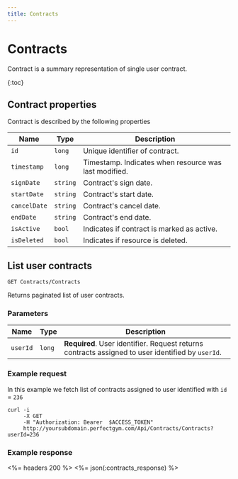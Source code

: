 ```yaml
---
title: Contracts
---
```


# Contracts

Contract is a summary representation of single user contract.

{:toc}


## <a name="properties"></a>Contract properties

Contract is described by the following properties

Name            | Type      					| Description
----------------|-------------------------------|----------------------
`id`            |`long`     					| Unique identifier of contract.
`timestamp`    	|`long`     					| Timestamp. Indicates when resource was last modified.
`signDate`    	|`string`   					| Contract's sign date.
`startDate`    	|`string`   					| Contract's start date.
`cancelDate`    |`string`   					| Contract's cancel date.
`endDate`   	|`string`   					| Contract's end date.
`isActive`     	|`bool`     					| Indicates if contract is marked as active.
`isDeleted`     |`bool`                         | Indicates if resource is deleted.



## List user contracts 

    GET Contracts/Contracts

Returns paginated list of user contracts.


### Parameters

Name         | Type   | Description
-------------|--------|--------------------
`userId`  	 |`long`  | **Required**. User identifier. Request returns contracts assigned to user identified by `userId`.


### Example request

In this example we fetch list of contracts assigned to user identified with `id` = `236`

``` command-line
curl -i 
     -X GET 
     -H "Authorization: Bearer  $ACCESS_TOKEN"  
     http://yoursubdomain.perfectgym.com/Api/Contracts/Contracts?userId=236
```


### Example response

<%= headers 200 %>
<%= json(:contracts_response) %>

